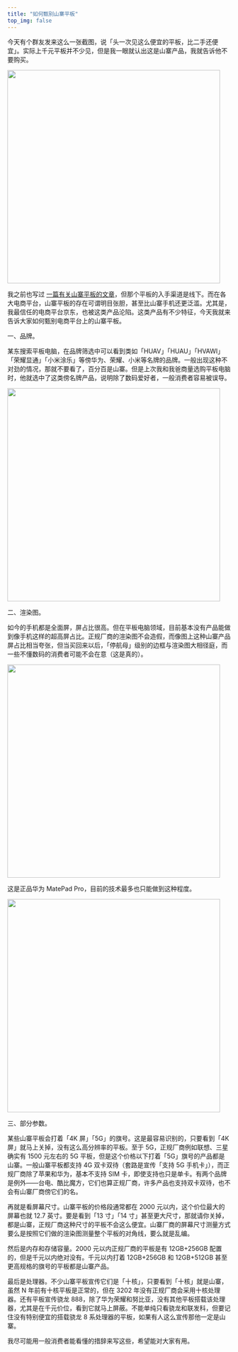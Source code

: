 ```yaml
---
title: "如何甄别山寨平板"
top_img: false
---
```


今天有个群友发来这么一张截图，说「头一次见这么便宜的平板，比二手还便宜」。实际上千元平板并不少见，但是我一眼就认出这是山寨产品，我就告诉他不要购买。

<img width="480" src="/img/in-post/fake-pad-1.webp" />

我之前也写过 [一篇有关山寨平板的文章](https://kevinh.wang/fake-phone/)，但那个平板的入手渠道是线下。而在各大电商平台，山寨平板的存在可谓明目张胆，甚至比山寨手机还更泛滥。尤其是，我最信任的电商平台京东，也被这类产品沦陷。这类产品有不少特征，今天我就来告诉大家如何甄别电商平台上的山寨平板。

一、品牌。

某东搜索平板电脑，在品牌筛选中可以看到类如「HUAV」「HUAU」「HVAWI」「荣耀显通」「小米涂乐」等傍华为、荣耀、小米等名牌的品牌。一般出现这种不对劲的情况，那就不要看了，百分百是山寨。但是上次我和我爸商量选购平板电脑时，他就选中了这类傍名牌产品，说明除了数码爱好者，一般消费者容易被误导。

<img width="480" src="/img/in-post/fake-pad-2.webp" />

二、渲染图。

如今的手机都是全面屏，屏占比很高。但在平板电脑领域，目前基本没有产品能做到像手机这样的超高屏占比。正规厂商的渲染图不会造假，而像图上这种山寨产品屏占比相当夸张，但当买回来以后，「停航母」级别的边框与渲染图大相径庭，而一些不懂数码的消费者可能不会在意（这是真的）。

<img width="480" src="/img/in-post/fake-pad-3.webp" />

这是正品华为 MatePad Pro，目前的技术最多也只能做到这种程度。

<img width="480" src="/img/in-post/matepad.webp" />

三、部分参数。

某些山寨平板会打着「4K 屏」「5G」的旗号。这是最容易识别的，只要看到「4K 屏」就马上关掉，没有这么高分辨率的平板。至于 5G，正规厂商例如联想、三星确实有 1500 元左右的 5G 平板，但是这个价格以下打着「5G」旗号的产品都是山寨。一般山寨平板都支持 4G 双卡双待（套路是宣传「支持 5G 手机卡」），而正规厂商除了苹果和华为，基本不支持 SIM 卡，即使支持也只是单卡。有两个品牌是例外——台电、酷比魔方，它们也算正规厂商，许多产品也支持双卡双待，也不会有山寨厂商傍它们的名。

再就是看屏幕尺寸。山寨平板的价格段通常都在 2000 元以内，这个价位最大的屏幕也就 12.7 英寸。要是看到「13 寸」「14 寸」甚至更大尺寸，那就请你关掉，都是山寨，正规厂商这种尺寸的平板不会这么便宜。山寨厂商的屏幕尺寸测量方式要么是按照它们做的渲染图测量整个平板的对角线，要么就是乱编。

然后是内存和存储容量。2000 元以内正规厂商的平板是有 12GB+256GB 配置的，但是千元以内绝对没有。千元以内打着 12GB+256GB 和 12GB+512GB 甚至更高规格的旗号的平板都是山寨产品。

最后是处理器。不少山寨平板宣传它们是「十核」，只要看到「十核」就是山寨，虽然 N 年前有十核平板是正常的，但在 3202 年没有正规厂商会采用十核处理器。还有平板宣传骁龙 888，除了华为荣耀和努比亚，没有其他平板搭载该处理器，尤其是在千元价位，看到它就马上屏蔽。不能单纯只看骁龙和联发科，但要记住没有特别便宜的搭载骁龙 8 系处理器的平板，如果有人这么宣传那他一定是山寨。

我尽可能用一般消费者能看懂的措辞来写这些，希望能对大家有用。